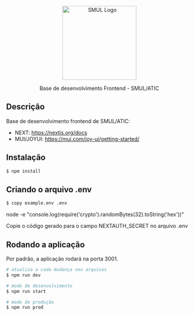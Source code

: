 <p align="center">
  <a href="https://www.prefeitura.sp.gov.br/cidade/secretarias/licenciamento/" target="blank"><img src="https://www.prefeitura.sp.gov.br/cidade/secretarias/upload/chamadas/URBANISMO_E_LICENCIAMENTO_HORIZONTAL_FUNDO_CLARO_1665756993.png" width="200" alt="SMUL Logo" /></a>
</p>

[circleci-image]: https://img.shields.io/circleci/build/github/nestjs/nest/master?token=abc123def456
[circleci-url]: https://circleci.com/gh/nestjs/nest

  <p align="center">Base de desenvolvimento Frontend - SMUL/ATIC</p>

## Descrição

Base de desenvolvimento frontend de SMUL/ATIC:

- NEXT: https://nextjs.org/docs
- MUI/JOYUI: https://mui.com/joy-ui/getting-started/

## Instalação

```bash
$ npm install
```

## Criando o arquivo .env

```bash
$ copy example.env .env
```

node -e "console.log(require('crypto').randomBytes(32).toString('hex'))"

Copie o código gerado para o campo NEXTAUTH_SECRET no arquivo .env

## Rodando a aplicação

Por padrão, a aplicação rodará na porta 3001.

```bash
# atualiza a cada mudança nos arquivos
$ npm run dev
```
```bash
# modo de desenvolvimento
$ npm run start
```
```bash
# modo de produção
$ npm run prod
```
